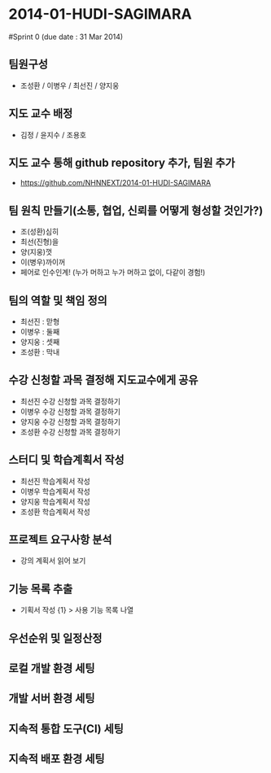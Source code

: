 2014-01-HUDI-SAGIMARA
=====================
#Sprint 0 (due date : 31 Mar 2014)
						 						
## 팀원구성
 - 조성환 / 이병우 / 최선진 / 양지웅						 				

## 지도 교수 배정 
 - 김정 / 윤지수 / 조용호

## 지도 교수 통해 github repository 추가, 팀원 추가
 - https://github.com/NHNNEXT/2014-01-HUDI-SAGIMARA

## 팀 원칙 만들기(소통, 협업, 신뢰를 어떻게 형성할 것인가?)
 - 조(성환)심히
 - 최선(진형)을
 - 양(지웅)껏
 - 이(병우)까이꺼
 - 페어로 인수인계! (누가 머하고 누가 머하고 없이, 다같이 경험!)

## 팀의 역할 및 책임 정의
 - 최선진 : 맏형
 - 이병우 : 둘째
 - 양지웅 : 셋째
 - 조성환 : 막내
 
## 수강 신청할 과목 결정해 지도교수에게 공유
 - 최선진 수강 신청할 과목 결정하기
 - 이병우 수강 신청할 과목 결정하기
 - 양지웅 수강 신청할 과목 결정하기
 - 조성환 수강 신청할 과목 결정하기
 
## 스터디 및 학습계획서 작성
 - 최선진 학습계획서 작성
 - 이병우 학습계획서 작성
 - 양지웅 학습계획서 작성
 - 조성환 학습계획서 작성


## 프로젝트 요구사항 분석 
 - 강의 계획서 읽어 보기

## 기능 목록 추출
 - 기획서 작성 {1} > 사용 기능 목록 나열

## 우선순위 및 일정산정


## 로컬 개발 환경 세팅

## 개발 서버 환경 세팅

## 지속적 통합 도구(CI) 세팅

## 지속적 배포 환경 세팅 	

